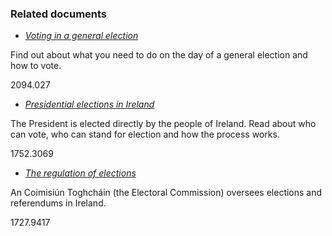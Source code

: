 ###  Related documents

  * [ _Voting in a general election_ ](/en/government-in-ireland/elections-and-referenda/voting/voting-procedure-in-a-general-election/)

Find out about what you need to do on the day of a general election and how to
vote.

2094.027

  * [ _Presidential elections in Ireland_ ](/en/government-in-ireland/elections-and-referenda/types-of-elections-and-referendums/presidential-election/)

The President is elected directly by the people of Ireland. Read about who can
vote, who can stand for election and how the process works.

1752.3069

  * [ _The regulation of elections_ ](/en/government-in-ireland/elections-and-referenda/voting/electoral-commission/)

An Coimisiún Toghcháin (the Electoral Commission) oversees elections and
referendums in Ireland.

1727.9417
